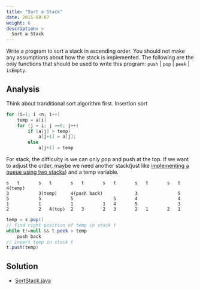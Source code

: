```yaml
---
title: "Sort a Stack"
date: 2015-08-07
weight: 6
description: >
  Sort a Stack
---
```


Write a program to sort a stack in ascending order.
You should not make any assumptions about how the stack is implemented.
The following are the only functions that should be used to write this program: `push` | `pop` | `peek` | `isEmpty`.

## Analysis

Think about tranditional sort algorithm first.
Insertion sort

```java
for (i=1; i <n; i++)
    temp = a[i]
    for (j = i; j >=0; j++)
        if (a[j] > temp)
            a[j+1] = a[j];
        else
            a[j+1] = temp
```

For stack, the difficulty is we can only pop and push at the top.
If we want to adjust the order, maybe we need another stack(just like [implementing a queue using two stacks](../queue-two-stacks)) and a temp variable.

    s   t       s   t       s   t       s   t       s   t       s   t
    4(temp)                                                        
    3           3(temp)     4(push back)            3               5
    5           5           5               5       4               4
    1           1           1           1   4       5               3
    2           2   4(top)  2   3       2   3       2   1       2   1

```java
temp = s.pop()
// find right position of temp in stack t
while t!=null && t.peek > temp
    push back
// insert temp in stack t
t.push(temp)
```

## Solution

+ [SortStack.java](SortStack.java)